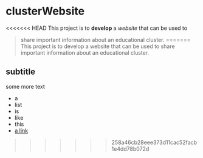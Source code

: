 # clusterWebsite

<<<<<<< HEAD
This project is to __develop__ a *website* that can be used to 
> share important information about an educational cluster.
=======
This project is to develop a website that can be used to share important information about an educational cluster.

## subtitle

some more text

* a
* list
* is
* like
* this
* [a link](http://www.uwlax.edu)
>>>>>>> 258a46cb28eee373d11cac52facb1e4dd78b072d
